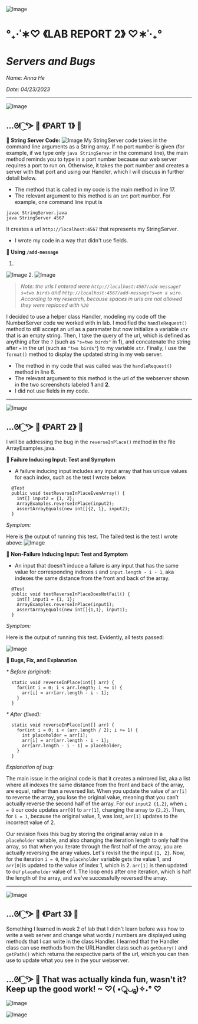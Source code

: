 ![Image](https://media.discordapp.net/attachments/783745953680326656/1094753603274686584/IMG_4813.png?width=2520&height=132)
#                                 °₊·ˈ∗♡ 《LAB REPORT 2》 ♡∗ˈ‧₊°
#                                      _Servers and Bugs_

*Name: Anna He*

*Date: 04/23/2023*

---
![Image](https://media.discordapp.net/attachments/783745953680326656/1094753603274686584/IMG_4813.png?width=2520&height=132)

## …ᘛ⁐̤ᕐᐷ 🍒 《PART 1》 🍒 

**🍒 String Server Code:**
![Image](https://media.discordapp.net/attachments/717565547268669500/1099959946801582131/Screen_Shot_2023-04-24_at_12.28.03_AM.png?width=1828&height=1236)
My StringServer code takes in the command line arguments as a String array. If no port number is given (for example, if we type only `java StringServer` in the command line), the main method reminds you to type in a port number because our web server requires a port to run on. Otherwise, it takes the port number and creates a server with that port and using our Handler, which I will discuss in further detail below. 
* The method that is called in my code is the main method in line 17.
* The relevant argument to this method is an `int` port number. For example, one command line input is 
```
javac StringServer.java
java StringServer 4567
```
It creates a url `http://localhost:4567` that represents my StringServer.
* I wrote my code in a way that didn't use fields.

**🍒 Using `/add-message`**

1. 
![Image](https://media.discordapp.net/attachments/783745953680326656/1099960789500170330/Screen_Shot_2023-04-24_at_12.31.22_AM.png?width=1856&height=512)
2.
![Image](https://media.discordapp.net/attachments/783745953680326656/1100131424453017681/Screen_Shot_2023-04-24_at_11.49.24_AM.png?width=1912&height=524)
> _Note: the urls I entered were `http://localhost:4567/add-message?s=two birds` and `http://localhost:4567/add-message?s=on a wire`. According to my research, because spaces in urls are not allowed they were replaced with `%20`_

I decided to use a helper class Handler, modeling my code off the NumberServer code we worked with in lab. I modified the `handleRequest()` method to still accept an url as a paramater but now initialize a variable `str` that is an empty string. Then, I take the query of the url, which is defined as anything after the `?` (such as `"s=two birds"` in **1**), and concatenate the string after `=` in the url (such as `"two birds"`) to my variable `str`. Finally, I use the `format()` method to display the updated string in my web server. 
* The method in my code that was called was the `handleRequest()` method in line 6.
* The relevant argument to this method is the url of the webserver shown in the two screenshots labeled **1** and **2**. 
* I did not use fields in my code. 
---
![Image](https://media.discordapp.net/attachments/783745953680326656/1094753603274686584/IMG_4813.png?width=2520&height=132)

## …ᘛ⁐̤ᕐᐷ 🍒 《PART 2》 🍒 

I will be addressing the bug in the `reverseInPlace()` method in the file ArrayExamples.java.

**🍒 Failure Inducing Input: Test and Symptom** 

* A failure inducing input includes any input array that has unique values for each index, such as the test I wrote below.
```
  @Test
  public void testReverseInPlaceEvenArray() {
    int[] input2 = {1, 2};
    ArrayExamples.reverseInPlace(input2);
    assertArrayEquals(new int[]{2, 1}, input2);
  }
```
_Symptom:_ 

Here is the output of running this test. The failed test is the test I wrote above: 
![Image](https://media.discordapp.net/attachments/783745953680326656/1100134725814866031/Screen_Shot_2023-04-24_at_12.02.31_PM.png?width=2520&height=792)

**🍒 Non-Failure Inducing Input: Test and Symptom** 

* An input that doesn't induce a failure is any input that has the same value for corresponding indexes `i` and `input.length - i - 1`, aka indexes the same distance from the front and back of the array.
```
  @Test
  public void testReverseInPlaceDoesNotFail() {
    int[] input1 = {1, 1};
    ArrayExamples.reverseInPlace(input1);
    assertArrayEquals(new int[]{1,1}, input1);
  }
```
_Symptom:_

Here is the output of running this test. Evidently, all tests passed: 

![Image](https://media.discordapp.net/attachments/783745953680326656/1100135465081909298/Screen_Shot_2023-04-24_at_12.05.29_PM.png?width=2244&height=576)

**🍒 Bugs, Fix, and Explanation** 

_* Before (original):_
```
  static void reverseInPlace(int[] arr) {
    for(int i = 0; i < arr.length; i += 1) {
      arr[i] = arr[arr.length - i - 1];
    }
  }
  ```
_* After (fixed):_
```
  static void reverseInPlace(int[] arr) {
    for(int i = 0; i < (arr.length / 2); i += 1) {
      int placeholder = arr[i];
      arr[i] = arr[arr.length - i - 1];
      arr[arr.length - i - 1] = placeholder;
    }
  }
```
_Explanation of bug:_

The main issue in the original code is that it creates a mirrored list, aka a list where all indexes the same distance from the front and back of the array, are equal, rather than a reversed list. When you update the value of `arr[i]` to reverse the array, you lose the original value, meaning that you can’t actually reverse the second half of the array. For our `input2 {1,2}`, when `i = 0` our code updates `arr[0]` to `arr[1]`, changing the array to `{2,2}`. Then, for `i = 1`, because the original value, 1, was lost, `arr[1]` updates to the incorrect value of 2.

Our revision fixes this bug by storing the original array value in a `placeholder` variable, and also changing the iteration length to only half the array, so that when you iterate through the first half of the array, you are actually reversing the array values. Let's revisit the the input `{1, 2}`. Now, for the iteration `i = 0`, the `placeholder` variable gets the value 1, and `arr[0]`is updated to the value of index 1, which is 2. `arr[1]` is then updated to our `placeholder` value of 1. The loop ends after one iteration, which is half the length of the array, and we've successfully reversed the array. 

---
![Image](https://media.discordapp.net/attachments/783745953680326656/1094753603274686584/IMG_4813.png?width=2520&height=132)

## …ᘛ⁐̤ᕐᐷ 🍒 《Part 3》 🍒 

Something I learned in week 2 of lab that I didn't learn before was how to write a web server and change what words / numbers are displayed using methods that I can write in the class Handler. I learned that the Handler class can use methods from the URLHandler class such as `getQuery()` and `getPath()` which returns the respective parts of the url, which you can then use to update what you see in the your webserver. 


## …ᘛ⁐̤ᕐᐷ 🍒 That was actually kinda fun, wasn't it? Keep up the good work! ~ ♡( •ॢ◡-ॢ)✧˖° ♡
![Image](https://i.pinimg.com/originals/62/8a/0a/628a0a38a8f0b9b9efa19492f63ea541.png)
   
![Image](https://media.discordapp.net/attachments/783745953680326656/1094753603274686584/IMG_4813.png?width=2520&height=132)
